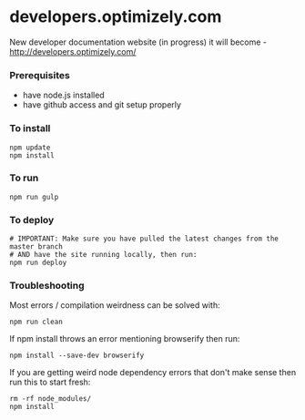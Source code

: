 # developers.optimizely.com
New developer documentation website (in progress) it will become - http://developers.optimizely.com/

### Prerequisites
- have node.js installed
- have github access and git setup properly

### To install
```
npm update
npm install
```

### To run
```
npm run gulp
```

### To deploy
```
# IMPORTANT: Make sure you have pulled the latest changes from the master branch
# AND have the site running locally, then run:
npm run deploy
```

### Troubleshooting

Most errors / compilation weirdness can be solved with:
```
npm run clean
```

If npm install throws an error mentioning browserify then run:
```
npm install --save-dev browserify
```

If you are getting weird node dependency errors that don't make sense then run this to start fresh:
```
rm -rf node_modules/
npm install
```
